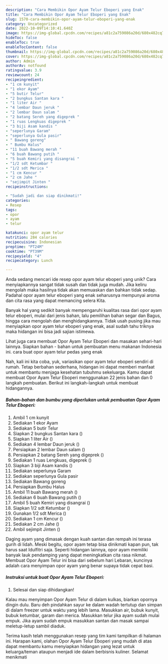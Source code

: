 ```yaml
---
description: "Cara Membikin Opor Ayam Telur Eboperi yang Enak"
title: "Cara Membikin Opor Ayam Telur Eboperi yang Enak"
slug: 1570-cara-membikin-opor-ayam-telur-eboperi-yang-enak
category: Uncategorized
date: 2022-10-09T14:10:41.640Z
image: https://img-global.cpcdn.com/recipes/a81c2a759086a20d/680x482cq70/opor-ayam-telur-eboperi-foto-resep-utama.jpg
hideToc: false
enableToc: true
enableTocContent: false
thumbnail: https://img-global.cpcdn.com/recipes/a81c2a759086a20d/680x482cq70/opor-ayam-telur-eboperi-foto-resep-utama.jpg
cover: https://img-global.cpcdn.com/recipes/a81c2a759086a20d/680x482cq70/opor-ayam-telur-eboperi-foto-resep-utama.jpg
author: Admin
authorAv: notfound
ratingvalue: 3.9
reviewcount: 24
recipeingredient:
- "1 cm kunyit"
- "1 ekor Ayam"
- "5 butir Telur"
- "2 bungkus Santan kara "
- "1 liter Air "
- "4 lembar Daun jeruk "
- "2 lembar Daun salam "
- "2 batang Sereh yang digeprek "
- "1 ruas Lengkuas digeprek "
- "3 biji Asam kandis "
- "seperlunya Garam"
- "seperlunya Gula pasir"
- " Bawang goreng"
- " Bumbu Halus"
- "11 buah Bawang merah "
- "6 buah Bawang putih "
- "5 buah Kemiri yang disangrai "
- "1/2 sdt Ketumbar "
- "1/2 sdt Merica "
- "1 cm Kencur "
- "2 cm Jahe "
- "sejimpit Jinten "
recipeinstructions:

- "Sudah jadi dan siap dinikmati!"
categories:
- Resep
tags:
- opor
- ayam
- telur

katakunci: opor ayam telur 
nutrition: 284 calories
recipecuisine: Indonesian
preptime: "PT24M"
cooktime: "PT39M"
recipeyield: "4"
recipecategory: Lunch

---
```





Anda sedang mencari ide resep opor ayam telur eboperi yang unik? Cara menyiapkannya sangat tidak susah dan tidak juga mudah. Jika keliru mengolah maka hasilnya tidak akan memuaskan dan bahkan tidak sedap. Padahal opor ayam telur eboperi yang enak seharusnya mempunyai aroma dan cita rasa yang dapat memancing selera Kita.





Banyak hal yang sedikit banyak mempengaruhi kualitas rasa dari opor ayam telur eboperi, mulai dari jenis bahan, lalu pemilihan bahan segar dan Bagus, hingga cara mengolah dan menghidangkannya. Tidak usah pusing jika mau menyiapkan opor ayam telur eboperi yang enak,      asal sudah tahu triknya maka hidangan ini bisa jadi sajian istimewa.














Lihat juga cara membuat Opor Ayam Telur Eboperi dan masakan sehari-hari lainnya. Siapkan bahan - bahan untuk pembuatan menu makanan Indonesia ini. cara buat opor ayam telur pedas yang enak






Nah, kali ini kita coba, yuk, variasikan opor ayam telur eboperi sendiri di rumah. Tetap berbahan sederhana, hidangan ini dapat memberi manfaat untuk membantu menjaga kesehatan tubuhmu sekeluarga. Kamu dapat membuat Opor Ayam Telur Eboperi menggunakan 22 jenis bahan dan 0 langkah pembuatan. Berikut ini langkah-langkah untuk membuat hidangannya.

<!--inarticleads1-->

##### Bahan-bahan dan bumbu yang diperlukan untuk pembuatan Opor Ayam Telur Eboperi:

1. Ambil 1 cm kunyit
1. Sediakan 1 ekor Ayam
1. Sediakan 5 butir Telur
1. Siapkan 2 bungkus Santan kara ()
1. Siapkan 1 liter Air ()
1. Sediakan 4 lembar Daun jeruk ()
1. Persiapkan 2 lembar Daun salam ()
1. Persiapkan 2 batang Sereh yang digeprek ()
1. Sediakan 1 ruas Lengkuas, digeprek ()
1. Siapkan 3 biji Asam kandis ()
1. Sediakan seperlunya Garam
1. Sediakan seperlunya Gula pasir
1. Sediakan  Bawang goreng
1. Persiapkan  Bumbu Halus
1. Ambil 11 buah Bawang merah ()
1. Sediakan 6 buah Bawang putih ()
1. Ambil 5 buah Kemiri yang disangrai ()
1. Siapkan 1/2 sdt Ketumbar ()
1. Gunakan 1/2 sdt Merica ()
1. Sediakan 1 cm Kencur ()
1. Sediakan 2 cm Jahe ()
1. Ambil sejimpit Jinten ()


Daging ayam yang dimasak dengan kuah santan dan rempah ini terasa gurih di lidah. Meski begitu, opor ayam tetap bisa dinikmati kapan pun, tak harus saat Idulfitri saja. Seperti hidangan lainnya, opor ayam memiliki banyak lauk pendamping yang dapat meningkatkan cita rasa nikmat. Membuat Opor Ayam Telur ini bisa dari sebelum hari Lebaran, kuncinya adalah cara menyimpan opor ayam yang benar supaya tidak cepat basi. 

<!--inarticleads2-->

##### Instruksi untuk buat Opor Ayam Telur Eboperi:


1. Selesai dan siap dihidangkan!

Kalau mau menyimpan Opor Ayam Telur di dalam kulkas, biarkan opornya dingin dulu. Baru deh pindahkan sayur ke dalam wadah tertutup dan simpan di dalam freezer untuk waktu yang lebih lama. Masukkan air, bubuk kunyit, bubuk ketumbar, garam dan merica. Masukkan telur jika ayam sudah mulai empuk. Jika ayam sudah empuk masukkan santan dan masak sampai meletup-letup sambil diaduk. 

Terima kasih telah menggunakan resep yang tim kami tampilkan di halaman ini. Harapan kami, olahan Opor Ayam Telur Eboperi yang mudah di atas dapat membantu kamu menyiapkan hidangan yang lezat untuk keluarga/teman ataupun menjadi ide dalam berbisnis kuliner. Selamat menikmati
